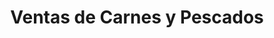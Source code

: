 ---
title: "Ventas de Carnes y Pescados"
url: /cochabamba/ventas-de-carnes-y-pescados/
shop: carnicero
---